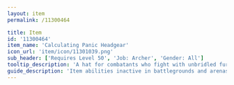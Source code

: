 ```yaml
---
layout: item
permalink: /11300464

title: Item
id: '11300464'
item_name: 'Calculating Panic Headgear'
icon_url: 'item/icon/11301039.png'
sub_header: ['Requires Level 50', 'Job: Archer', 'Gender: All']
tooltip_description: 'A hat for combatants who fight with unbridled fury on the battlegrounds.'
guide_description: 'Item abilities inactive in battlegrounds and arenas.'
---
```

